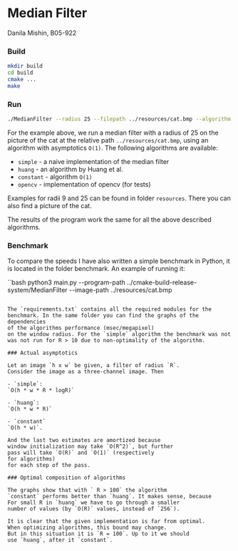 # Median Filter

Danila Mishin, B05-922

### Build

```bash
mkdir build
cd build
cmake ...
make
```

### Run
```bash
./MedianFilter --radius 25 --filepath ../resources/cat.bmp --algorithm constant
```
For the example above, we run a median filter with a radius of 25
on the picture of the cat at the relative path `../resources/cat.bmp`,
using an algorithm with asymptotics `O(1)`. The following
algorithms are available:

- `simple` - a naive implementation of the median filter
- `huang` - an algorithm by Huang et al.
- `constant` - algorithm `O(1)`
- `opencv` - implementation of opencv (for tests)

Examples for radii 9 and 25 can be found in
folder `resources`. There you can also find a picture of the cat.

The results of the program work the same for all 
the above described algorithms.

### Benchmark

To compare the speeds I have also written a simple benchmark
in Python, it is located in the folder benchmark. An example
of running it:

``bash
python3 main.py --program-path ../cmake-build-release-system/MedianFilter --image-path ../resources/cat.bmp
```

The `requirements.txt` contains all the required modules for the
benchmark. In the same folder you can find the graphs of the dependencies
of the algorithms performance (msec/megapixel)
on the window radius. For the `simple` algorithm the benchmark was not
was not run for R > 10 due to non-optimality of the algorithm.

### Actual asymptotics

Let an image `h x w` be given, a filter of radius `R`. 
Consider the image as a three-channel image. Then 

- `simple`:
`O(h * w * R * logR)`

- `huang`:
`O(h * w * R)`

- `constant`
`O(h * w)`.

And the last two estimates are amortized because
window initialization may take `O(R^2)`, but further
pass will take `O(R)` and `O(1)` (respectively
for algorithms)
for each step of the pass.

### Optimal composition of algorithms

The graphs show that with ` R > 100` the algorithm
`constant` performs better than `huang`. It makes sense, because
For small R in `huang` we have to go through a smaller
number of values (by `O(R)` values, instead of `256`).

It is clear that the given implementation is far from optimal.
When optimizing algorithms, this bound may change.
But in this situation it is `R = 100`. Up to it we should
use `huang`, after it `constant`.

